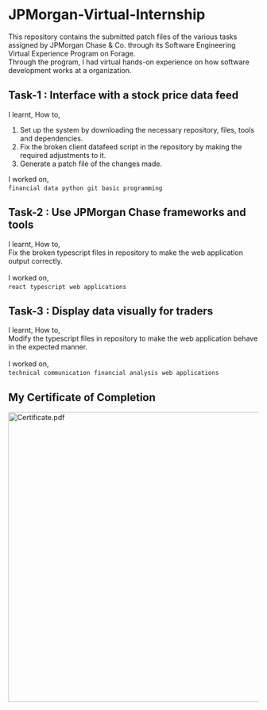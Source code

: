 <h1>JPMorgan-Virtual-Internship</h1>
This repository contains the submitted patch files of the various tasks assigned by JPMorgan Chase & Co. through its Software Engineering Virtual Experience Program on Forage.<br>
Through the program, I had virtual hands-on experience on how software development works at a organization.
<h2>Task-1 : Interface with a stock price data feed</h2>
I learnt, How to, <br>
<ol>
  <li>Set up the system by downloading the necessary repository, files, tools and dependencies.</li>
  <li>Fix the broken client datafeed script in the repository by making the required adjustments to it.</li>
  <li>Generate a patch file of the changes made.</li>
</ol>
I worked on, <br>
<code>financial data</code>&nbsp&nbsp<code>python</code>&nbsp&nbsp<code>git</code>&nbsp&nbsp<code>basic programming</code>
<h2>Task-2 : Use JPMorgan Chase frameworks and tools</h2>
I learnt, How to, <br>
Fix the broken typescript files in repository to make the web application output correctly.
<br> <br>
I worked on, <br>
<code>react</code>&nbsp&nbsp<code>typescript</code>&nbsp&nbsp<code>web applications</code>
<h2>Task-3 : Display data visually for traders</h2>
I learnt, How to, <br>
Modify the typescript files in repository to make the web application behave in the expected manner.
<br> <br>
I worked on, <br>
<code>technical communication</code>&nbsp&nbsp<code>financial analysis</code>&nbsp&nbsp<code>web applications</code>
<h2>My Certificate of Completion</h2>
<img width="584" alt="Certificate.pdf" src="[Certificate.pdf](https://github.com/sabyasachi008/JP_MORGANONLINE_INTERNSHIP/files/12690715/Certificate.pdf)">

